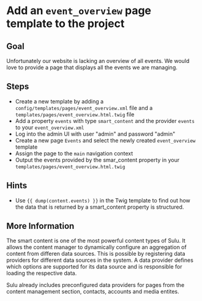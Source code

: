 Add an `event_overview` page template to the project
====================================================

Goal
----

Unfortunately our website is lacking an overview of all events. We would love to 
provide a page that displays all the events we are managing.

Steps
-----

* Create a new template by adding a `config/templates/pages/event_overview.xml` file and a `templates/pages/event_overview.html.twig` file
* Add a property `events` with type `smart_content` and the provider `events` to your `event_overview.xml`
* Log into the admin UI with user "admin" and password "admin"
* Create a new page `Events` and select the newly created `event_overview` template
* Assign the page to the `main` navigation context
* Output the events provided by the smar_content property in your `templates/pages/event_overview.html.twig`

Hints
-----

* Use `{{ dump(content.events) }}` in the Twig template to find out how the data that is returned by a smart_content property is structured.

More Information
----------------

The smart content is one of the most powerful content types of Sulu. It allows the content manager to dynamically 
configure an aggregation of content from differen data sources. This is possible by registering data providers for 
different data sources in the system. A data provider defines which options are supported for its data source and is 
responsible for loading the respective data. 

Sulu already includes preconfigured data providers for pages from the content management section, contacts, accounts and media entites.
